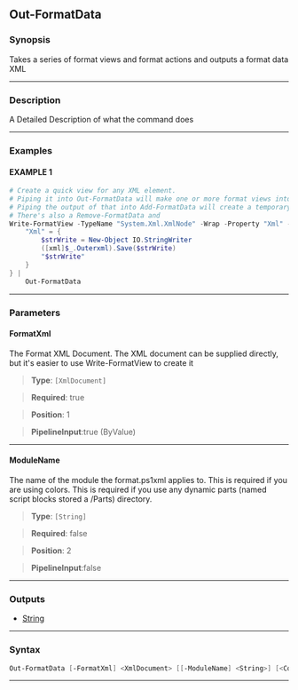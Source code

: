 
Out-FormatData
--------------
### Synopsis
Takes a series of format views and format actions and outputs a format data XML

---
### Description

A Detailed Description of what the command does

---
### Examples
#### EXAMPLE 1
```PowerShell
# Create a quick view for any XML element.
# Piping it into Out-FormatData will make one or more format views into a full format XML file
# Piping the output of that into Add-FormatData will create a temporary module to hold the formatting data
# There's also a Remove-FormatData and
Write-FormatView -TypeName "System.Xml.XmlNode" -Wrap -Property "Xml" -VirtualProperty @{
    "Xml" = {
        $strWrite = New-Object IO.StringWriter
        ([xml]$_.Outerxml).Save($strWrite)
        "$strWrite"
    }
} |
    Out-FormatData
```

---
### Parameters
#### **FormatXml**

The Format XML Document.  The XML document can be supplied directly,
but it's easier to use Write-FormatView to create it



> **Type**: ```[XmlDocument]```

> **Required**: true

> **Position**: 1

> **PipelineInput**:true (ByValue)



---
#### **ModuleName**

The name of the module the format.ps1xml applies to.
This is required if you are using colors.
This is required if you use any dynamic parts (named script blocks stored a /Parts) directory.



> **Type**: ```[String]```

> **Required**: false

> **Position**: 2

> **PipelineInput**:false



---
### Outputs
* [String](https://learn.microsoft.com/en-us/dotnet/api/System.String)




---
### Syntax
```PowerShell
Out-FormatData [-FormatXml] <XmlDocument> [[-ModuleName] <String>] [<CommonParameters>]
```
---


